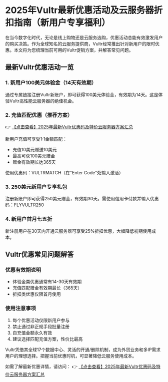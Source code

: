 # 2025年Vultr最新优惠活动及云服务器折扣指南（新用户专享福利）

在当今数字化时代，无论是线上购物还是云服务选购，优惠活动总能有效激发用户的购买决策。作为全球知名的云服务提供商，Vultr经常推出针对新用户的限时优惠。本文将为您梳理当前可用的Vultr促销方案，并解答常见问题。

## 最新Vultr优惠活动一览

### 1. 新用户100美元体验金（14天有效期）
通过专属链接注册Vultr新账户，即可获得100美元体验金，有效期为14天。这是体验Vultr高性能云服务器的绝佳机会。

### 2. 充值匹配优惠（推荐方案）
👉 [【点击查看】2025年最新Vultr优惠码及特价云服务器方案汇总](https://bit.ly/VuLtr)

新用户充值可享受1:1金额匹配：
- 充值10美元赠送10美元
- 最高可获100美元赠金
- 赠金有效期长达365天

使用优惠码：VULTRMATCH（在"Enter Code"处输入激活）

### 3. 250美元新用户专享礼包
注册新账户即可获得250美元赠金，有效期30天。需使用信用卡付款并输入优惠码：FLYVULTR250

### 4. 新用户首月七五折
新注册用户在30天内开通云服务器可享受25%折扣优惠，大幅降低初期使用成本。

## Vultr优惠常见问题解答

### 优惠有效期说明
- 体验金类优惠通常有14-30天有效期
- 充值匹配赠金有效期最长（365天）
- 折扣类优惠仅限首月使用

### 使用注意事项
1. 每个优惠活动仅限新用户参与
2. 禁止通过非正规手段批量注册
3. 自充值金额永久有效
4. 建议选择匹配充值方案，性价比最高

Vultr凭借其全球17个数据中心、灵活的开通/删除机制，成为外贸业务和多IP需求用户的理想选择。把握当前优惠时机，可显著降低云服务使用成本。

如需了解最新优惠详情，请访问：
👉 [【点击查看】2025年最新Vultr优惠码及特价云服务器方案汇总](https://bit.ly/VuLtr)